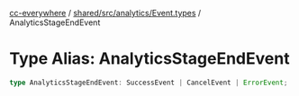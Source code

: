 [cc-everywhere](../../../../../index.md) / [shared/src/analytics/Event.types](../index.md) / AnalyticsStageEndEvent

# Type Alias: AnalyticsStageEndEvent

```ts
type AnalyticsStageEndEvent: SuccessEvent | CancelEvent | ErrorEvent;
```
